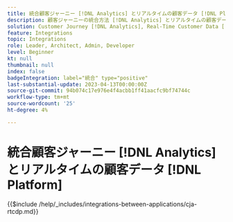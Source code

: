 ```yaml
---
title: 統合顧客ジャーニー [!DNL Analytics] とリアルタイムの顧客データ [!DNL Platform]
description: 顧客ジャーニーの統合方法 [!DNL Analytics] とリアルタイムの顧客データ [!DNL Platform].
solution: Customer Journey [!DNL Analytics], Real-Time Customer Data [!DNL Platform]
feature: Integrations
topic: Integrations
role: Leader, Architect, Admin, Developer
level: Beginner
kt: null
thumbnail: null
index: false
badgeIntegration: label="統合" type="positive"
last-substantial-update: 2023-04-13T00:00:00Z
source-git-commit: 94b074c17e976e4f4acbb1ff41aacfc9bf74744c
workflow-type: tm+mt
source-wordcount: '25'
ht-degree: 4%

---
```



# 統合顧客ジャーニー [!DNL Analytics] とリアルタイムの顧客データ [!DNL Platform]

{{$include /help/_includes/integrations-between-applications/cja-rtcdp.md}}
